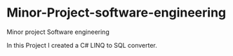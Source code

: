 # Minor-Project-software-engineering
Minor project Software engineering

In this Project I created a C# LINQ to SQL converter.
